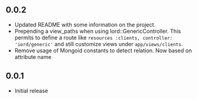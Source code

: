 ## 0.0.2
* Updated README with some information on the project.
* Prepending a view\_paths when using Iord::GenericController.
  This permits to define a route like `resources :clients, controller: 'iord/generic'`
  and still customize views under `app/views/clients`.
* Remove usage of Mongoid constants to detect relation. Now based on attribute name

## 0.0.1
* Initial release
